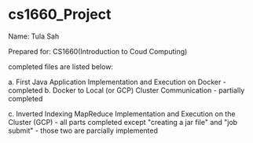 # cs1660_Project
Name: Tula Sah

Prepared for: CS1660(Introduction to Coud Computing)

completed files are listed below:
  
  a. First Java Application Implementation and Execution on Docker
    -completed
  b. Docker to Local (or GCP) Cluster Communication
    - partially completed
  
  c. Inverted Indexing MapReduce Implementation and Execution on the Cluster (GCP)
    - all parts completed except "creating a jar file" and "job submit" 
    - those two are parcially implemented
  
